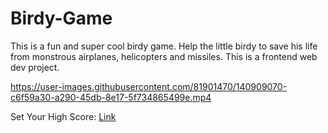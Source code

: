 # Birdy-Game
This is a fun and super cool birdy game. Help the little birdy to save his life from monstrous airplanes, helicopters and missiles. This is a frontend web dev project. 



https://user-images.githubusercontent.com/81901470/140909070-c6f59a30-a290-45db-8e17-5f734865499e.mp4

Set Your High Score: <a href="https://t12gxituht2tdmlys13rfq-on.drv.tw/birdy%20stream/Birdy.html"> Link </a>



